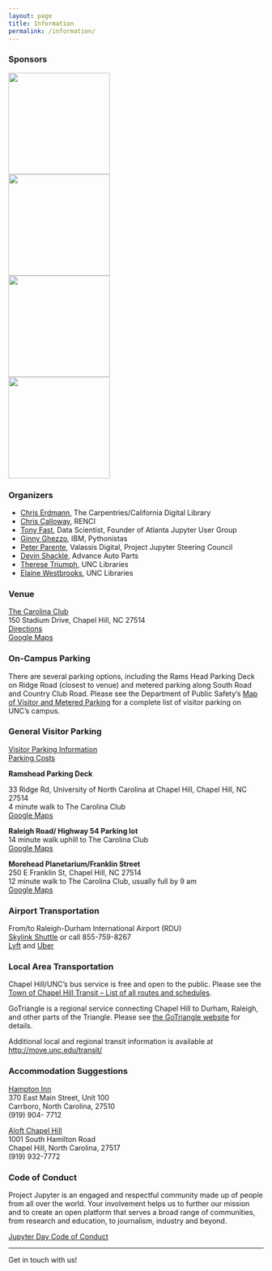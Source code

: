 ```yaml
---
layout: page
title: Information
permalink: /information/
---
```


<h3>Sponsors</h3>

<img width="200" src="/TriangleJupyter/img/unclibblack.gif" /> <br/>
<img width="200" src="/TriangleJupyter/img/aap.gif" /><br />
<img width="200" src="/TriangleJupyter/img/valassisdigital.png" /><br />
<img width="200" src="/TriangleJupyter/img/NumFocus_LRG.png" />

<h3>Organizers</h3>

<ul>
<li><a href="https://twitter.com/libcce">Chris Erdmann</a>, The Carpentries/California Digital Library</li>
<li><a href="https://github.com/cbcunc">Chris Calloway</a>, RENCI</li>
<li><a href="https://twitter.com/DocFast">Tony Fast</a>, Data Scientist, Founder of Atlanta Jupyter User Group</li>
<li><a href="https://twitter.com/ginnyghezzo">Ginny Ghezzo</a>, IBM, Pythonistas</li>
<li><a href="https://twitter.com/parente">Peter Parente</a>, Valassis Digital, Project Jupyter Steering Council</li>
<li><a href="https://www.linkedin.com/in/devin-shackle-05195355">Devin Shackle</a>, Advance Auto Parts</li>
<li><a href="https://library.unc.edu/about/staff/therese-triumph/">Therese Triumph</a>, UNC Libraries</li>
<li><a href="https://twitter.com/UNC_Librarian">Elaine Westbrooks</a>, UNC Libraries</li>
</ul>

<h3>Venue</h3>

<a href="http://www.clubcorp.com/Clubs/Carolina-Club">The Carolina Club</a>
<br/>
150 Stadium Drive, Chapel Hill, NC 27514
<br/>
<a href="ttp://www.clubcorp.com/Clubs/Carolina-Club/Our-Story/Directions-Hours">Directions</a>
<br/>
<a href="https://goo.gl/maps/AMpkpaKe5AN2">Google Maps</a>

<h3>On-Campus Parking</h3>

<p>There are several parking options, including the Rams Head Parking Deck on Ridge Road (closest to venue) and metered parking along South Road and Country Club Road. Please see the Department of Public Safety’s <a href="http://move.unc.edu/parking/visitor-parking">Map of Visitor and Metered Parking</a> for a complete list of visitor parking on UNC’s campus.</p>

<h3>General Visitor Parking</h3>

<a href="http://move.unc.edu/parking/visitor-parking/">Visitor Parking Information</a>
<br/>
<a href="http://move.unc.edu/policy/pricing/#pane-0-3">Parking Costs</a>

<b>Ramshead Parking Deck</b>

<p>33 Ridge Rd, University of North Carolina at Chapel Hill, Chapel Hill, NC 27514
<br/>
4 minute walk to The Carolina Club
<br/>
<a href="https://goo.gl/maps/8K3FHGgLVHr">Google Maps</a>
</p>

<p>
<b>Raleigh Road/ Highway 54 Parking lot</b>
<br/>
14 minute walk uphill to The Carolina Club
<br/>
<a href="https://goo.gl/maps/D4WRVGuXRk92">Google Maps</a>
</p>

<p>
<b>Morehead Planetarium/Franklin Street</b>
<br/>
250 E Franklin St, Chapel Hill, NC 27514
<br/>
12 minute walk to The Carolina Club, usually full by 9 am
<br/>
<a href="https://goo.gl/maps/FAiUCcggU1H2">Google Maps</a>
<br/>
</p>

<h3>Airport Transportation</h3>

<p>
From/to Raleigh-Durham International Airport (RDU)
<br/>
<a href="http://www.skylinkshuttle.com/">Skylink Shuttle</a> or call 855-759-8267
<br/>
<a href="https://www.lyft.com/">Lyft</a> and <a href="https://www.uber.com/">Uber</a>
</p>

<h3>Local Area Transportation</h3>


<p>Chapel Hill/UNC’s bus service is free and open to the public. Please see the
<a href="http://www.townofchapelhill.org/town-hall/departments-services/transit/routes-schedules/all-routes-schedules">Town of Chapel Hill Transit – List of all routes and schedules</a>.
</p>

<p>GoTriangle is a regional service connecting Chapel Hill to Durham, Raleigh, and other parts of the Triangle. Please see <a href="https://gotriangle.org/">the GoTriangle website</a> for details.</p>

<p>Additional local and regional transit information is available at <a href="http://move.unc.edu/transit/">http://move.unc.edu/transit/</a></p>

<h3>Accommodation Suggestions</h3>

<p>
<a href="http://hamptoninn3.hilton.com/en/hotels/north-carolina/hampton-inn-and-suites-chapel-hill-carrboro-downtown-RDUCOHX/index.html">Hampton Inn</a>
<br/>
370 East Main Street, Unit 100
<br/>
Carrboro, North Carolina, 27510
<br/>
(919) 904- 7712
<p>

<p>
<a href="http://www.aloftchapelhill.com/">Aloft Chapel Hill</a>
<br/>
1001 South Hamilton Road
<br/>
Chapel Hill, North Carolina, 27517
<br/>
(919) 932-7772
</p>

<h3>Code of Conduct</h3>

<p>Project Jupyter is an engaged and respectful community made up of people from all over the world. Your involvement helps us to further our mission and to create an open platform that serves a broad range of communities, from research and education, to journalism, industry and beyond.</p>

<p>
<a href="https://github.com/jupyter/governance/blob/master/CodeofConductJupyterDay.md">Jupyter Day Code of Conduct</a>
</p>

<hr/>

<span class="contacticon center">
	<a href="https://groups.google.com/forum/#!forum/trianglejupyter"><i class="fa fa-envelope-square"></i></a>
	<a href="https://github.com/libcce/TriangleJupyter" target="_blank"><i class="fa fa-github-square"></i></a>
	<a href="https://twitter.com/search?f=tweets&q=%23trianglejupyter&src=typd" target="_blank"><i class="fa fa-twitter-square"></i></a>
</span>

<div class="col three caption">
	Get in touch with us!
</div>

